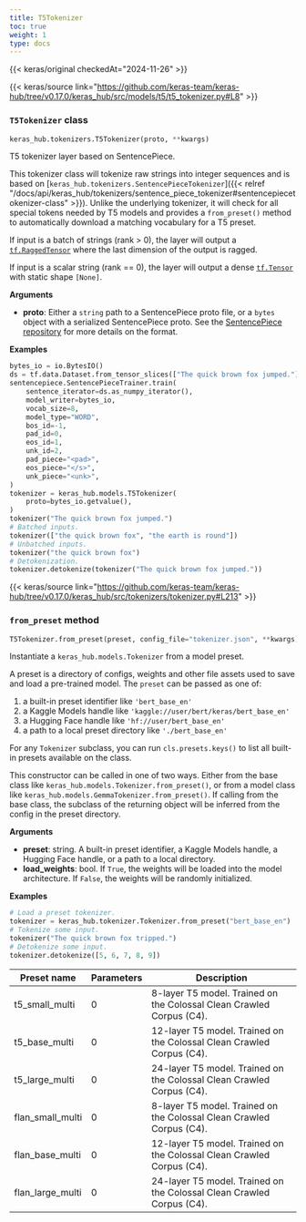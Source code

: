 ```yaml
---
title: T5Tokenizer
toc: true
weight: 1
type: docs
---
```


{{< keras/original checkedAt="2024-11-26" >}}

{{< keras/source link="https://github.com/keras-team/keras-hub/tree/v0.17.0/keras_hub/src/models/t5/t5_tokenizer.py#L8" >}}

### `T5Tokenizer` class

```python
keras_hub.tokenizers.T5Tokenizer(proto, **kwargs)
```

T5 tokenizer layer based on SentencePiece.

This tokenizer class will tokenize raw strings into integer sequences and
is based on [`keras_hub.tokenizers.SentencePieceTokenizer`]({{< relref "/docs/api/keras_hub/tokenizers/sentence_piece_tokenizer#sentencepiecetokenizer-class" >}}). Unlike the
underlying tokenizer, it will check for all special tokens needed by
T5 models and provides a `from_preset()` method to automatically
download a matching vocabulary for a T5 preset.

If input is a batch of strings (rank > 0), the layer will output a
[`tf.RaggedTensor`](https://www.tensorflow.org/api_docs/python/tf/RaggedTensor) where the last dimension of the output is ragged.

If input is a scalar string (rank == 0), the layer will output a dense
[`tf.Tensor`](https://www.tensorflow.org/api_docs/python/tf/Tensor) with static shape `[None]`.

**Arguments**

- **proto**: Either a `string` path to a SentencePiece proto file, or a
  `bytes` object with a serialized SentencePiece proto. See the
  [SentencePiece repository](https://github.com/google/sentencepiece)
  for more details on the format.

**Examples**

```python
bytes_io = io.BytesIO()
ds = tf.data.Dataset.from_tensor_slices(["The quick brown fox jumped."])
sentencepiece.SentencePieceTrainer.train(
    sentence_iterator=ds.as_numpy_iterator(),
    model_writer=bytes_io,
    vocab_size=8,
    model_type="WORD",
    bos_id=-1,
    pad_id=0,
    eos_id=1,
    unk_id=2,
    pad_piece="<pad>",
    eos_piece="</s>",
    unk_piece="<unk>",
)
tokenizer = keras_hub.models.T5Tokenizer(
    proto=bytes_io.getvalue(),
)
tokenizer("The quick brown fox jumped.")
# Batched inputs.
tokenizer(["the quick brown fox", "the earth is round"])
# Unbatched inputs.
tokenizer("the quick brown fox")
# Detokenization.
tokenizer.detokenize(tokenizer("The quick brown fox jumped."))
```

{{< keras/source link="https://github.com/keras-team/keras-hub/tree/v0.17.0/keras_hub/src/tokenizers/tokenizer.py#L213" >}}

### `from_preset` method

```python
T5Tokenizer.from_preset(preset, config_file="tokenizer.json", **kwargs)
```

Instantiate a `keras_hub.models.Tokenizer` from a model preset.

A preset is a directory of configs, weights and other file assets used
to save and load a pre-trained model. The `preset` can be passed as
one of:

1. a built-in preset identifier like `'bert_base_en'`
2. a Kaggle Models handle like `'kaggle://user/bert/keras/bert_base_en'`
3. a Hugging Face handle like `'hf://user/bert_base_en'`
4. a path to a local preset directory like `'./bert_base_en'`

For any `Tokenizer` subclass, you can run `cls.presets.keys()` to list
all built-in presets available on the class.

This constructor can be called in one of two ways. Either from the base
class like `keras_hub.models.Tokenizer.from_preset()`, or from
a model class like `keras_hub.models.GemmaTokenizer.from_preset()`.
If calling from the base class, the subclass of the returning object
will be inferred from the config in the preset directory.

**Arguments**

- **preset**: string. A built-in preset identifier, a Kaggle Models
  handle, a Hugging Face handle, or a path to a local directory.
- **load_weights**: bool. If `True`, the weights will be loaded into the
  model architecture. If `False`, the weights will be randomly
  initialized.

**Examples**

```python
# Load a preset tokenizer.
tokenizer = keras_hub.tokenizer.Tokenizer.from_preset("bert_base_en")
# Tokenize some input.
tokenizer("The quick brown fox tripped.")
# Detokenize some input.
tokenizer.detokenize([5, 6, 7, 8, 9])
```

| Preset name      | Parameters | Description                                                           |
| ---------------- | ---------- | --------------------------------------------------------------------- |
| t5_small_multi   | 0          | 8-layer T5 model. Trained on the Colossal Clean Crawled Corpus (C4).  |
| t5_base_multi    | 0          | 12-layer T5 model. Trained on the Colossal Clean Crawled Corpus (C4). |
| t5_large_multi   | 0          | 24-layer T5 model. Trained on the Colossal Clean Crawled Corpus (C4). |
| flan_small_multi | 0          | 8-layer T5 model. Trained on the Colossal Clean Crawled Corpus (C4).  |
| flan_base_multi  | 0          | 12-layer T5 model. Trained on the Colossal Clean Crawled Corpus (C4). |
| flan_large_multi | 0          | 24-layer T5 model. Trained on the Colossal Clean Crawled Corpus (C4). |
